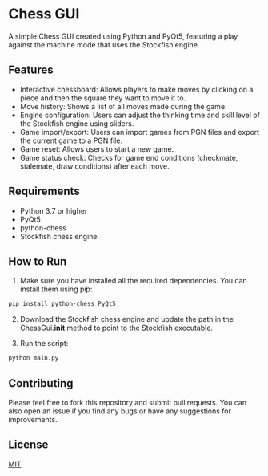# Chess GUI

A simple Chess GUI created using Python and PyQt5, featuring a play against the machine mode that uses the Stockfish engine.

## Features

- Interactive chessboard: Allows players to make moves by clicking on a piece and then the square they want to move it to.
- Move history: Shows a list of all moves made during the game.
- Engine configuration: Users can adjust the thinking time and skill level of the Stockfish engine using sliders.
- Game import/export: Users can import games from PGN files and export the current game to a PGN file.
- Game reset: Allows users to start a new game.
- Game status check: Checks for game end conditions (checkmate, stalemate, draw conditions) after each move.

## Requirements

- Python 3.7 or higher
- PyQt5
- python-chess
- Stockfish chess engine

## How to Run

1. Make sure you have installed all the required dependencies. You can install them using pip:

```bash
pip install python-chess PyQt5
```
2. Download the Stockfish chess engine and update the path in the ChessGui.__init__ method to point to the Stockfish executable.

3. Run the script:

```bash
python main.py
```
## Contributing

Please feel free to fork this repository and submit pull requests. You can also open an issue if you find any bugs or have any suggestions for improvements.

## License

[MIT](https://choosealicense.com/licenses/mit/)
